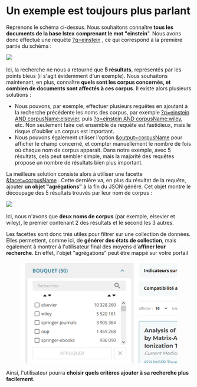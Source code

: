 # Un exemple est toujours plus parlant

Reprenons le schéma ci-dessus. Nous souhaitons connaître **tous les documents de la base Istex** **comprenant le mot "einstein**". Nous avons donc effectué une requête [?q=einstein](http://api.istex.fr/document/?q=einstein) , ce qui correspond à la première partie du schéma :

![](../../.gitbook/assets/schemafacets1.png)

Ici, la recherche ne nous a retourné que **5 résultats**, représentés par les points bleus (il s'agit évidemment d'un exemple). Nous souhaitons maintenant, en plus, connaître **quels sont les corpus concernés, et combien de documents sont affectés à ces corpus**. Il existe alors plusieurs solutions :

* Nous pouvons, par exemple, effectuer plusieurs requêtes en ajoutant à la recherche précédente les noms des corpus, par exemple [?q=einstein AND corpusName:elsevier](http://api.istex.fr/document/?q=einstein%20AND%20corpusName:elsevier), puis [?q=einstein AND corpusName:wiley](http://api.istex.fr/document/?q=einstein%20AND%20corpusName:wiley), etc. Non seulement faire cet ensemble de requête est fastidieux, mais le risque d'oublier un corpus est important.
* Nous pouvons également utiliser l'option [\&output=corpusName](http://api.istex.fr/document/?q=einstein\&output=corpusName) pour afficher le champ concerné, et compter manuellement le nombre de fois où chaque nom de corpus apparait. Dans notre exemple, avec 5 résultats, cela peut sembler simple, mais la majorité des requêtes propose un nombre de résultats bien plus important.

La meilleure solution consiste alors à utiliser une facette [\&facet=corpusName](http://api.istex.fr/document/?q=einstein\&facet=corpusName) . Cette dernière va, en plus du résultat de la requête, ajouter **un objet "agrégations"** à la fin du JSON généré. Cet objet montre le découpage des 5 résultats trouvés par leur nom de corpus :

![](../../.gitbook/assets/schemafacets2.png)

Ici, nous n'avons que **deux noms de corpus** (par exemple, elsevier et wiley), le premier contenant 2 des résultats et le second les 3 autres.

Les facettes sont donc très utiles pour filtrer sur une collection de données. Elles permettent, comme ici, de **générer des états de collection**, mais également à montrer à l'utilisateur final des moyens d'**affiner leur recherche**. En effet, l'objet "agrégations" peut être mappé sur votre portail&#x20;

<figure><img src="../../.gitbook/assets/facette api.PNG" alt=""><figcaption></figcaption></figure>

Ainsi, l'utilisateur pourra **choisir quels critères ajouter à sa recherche plus facilement**.
